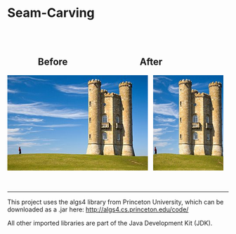 # Seam-Carving

   
   
##               Before                                 After
![Screenshot](docs/images/tower.jpg)   ![Screenshot](docs/images/small.jpg)

  
  

---

This project uses the algs4 library from Princeton University, which can be downloaded as a .jar here:
http://algs4.cs.princeton.edu/code/

All other imported libraries are part of the Java Development Kit (JDK).
